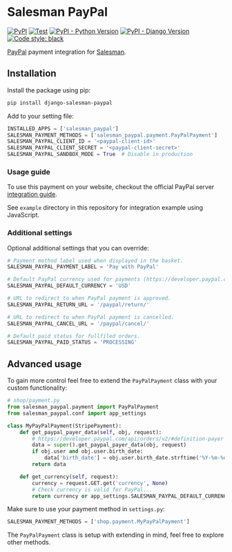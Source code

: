 # Salesman PayPal

[![PyPI](https://img.shields.io/pypi/v/django-salesman-paypal)](https://pypi.org/project/django-salesman-paypal/)
[![Test](https://github.com/dinoperovic/django-salesman-paypal/actions/workflows/test.yml/badge.svg)](https://github.com/dinoperovic/django-salesman-paypal/actions/workflows/test.yml)
[![PyPI - Python Version](https://img.shields.io/pypi/pyversions/django-salesman-paypal)](https://pypi.org/project/django-salesman-paypal/)
[![PyPI - Django Version](https://img.shields.io/pypi/djversions/django-salesman-paypal)](https://pypi.org/project/django-salesman-paypal/)
[![Code style: black](https://img.shields.io/badge/code%20style-black-000000.svg)](https://github.com/psf/black)

[PayPal](https://www.paypal.com/) payment integration for [Salesman](https://github.com/dinoperovic/django-salesman).

## Installation

Install the package using pip:

```bash
pip install django-salesman-paypal
```

Add to your setting file:

```python
INSTALLED_APPS = ['salesman_paypal']
SALESMAN_PAYMENT_METHODS = ['salesman_paypal.payment.PayPalPayment']
SALESMAN_PAYPAL_CLIENT_ID = '<paypal-client-id>'
SALESMAN_PAYPAL_CLIENT_SECRET = '<paypal-client-secret>'
SALESMAN_PAYPAL_SANDBOX_MODE = True  # Disable in production
```

### Usage guide

To use this payment on your website, checkout the official PayPal server [integration guide](https://developer.paypal.com/demo/checkout/#/pattern/server).

See `example` directory in this repository for integration example using JavaScript.

### Additional settings

Optional additional settings that you can override:

```python
# Payment method label used when displayed in the basket.
SALESMAN_PAYPAL_PAYMENT_LABEL = 'Pay with PayPal'

# Default PayPal currency used for payments (https://developer.paypal.com/docs/reports/reference/paypal-supported-currencies/)
SALESMAN_PAYPAL_DEFAULT_CURRENCY = 'USD'

# URL to redirect to when PayPal payment is approved.
SALESMAN_PAYPAL_RETURN_URL = '/paypal/return/'

# URL to redirect to when PayPal payment is cancelled.
SALESMAN_PAYPAL_CANCEL_URL = '/paypal/cancel/'

# Default paid status for fullfiled orders.
SALESMAN_PAYPAL_PAID_STATUS = 'PROCESSING'
```

## Advanced usage

To gain more control feel free to extend the `PayPalPayment` class with your custom functionality:

```python
# shop/payment.py
from salesman_paypal.payment import PayPalPayment
from salesman_paypal.conf import app_settings

class MyPayPalPayment(StripePayment):
    def get_paypal_payer_data(self, obj, request):
        # https://developer.paypal.com/api/orders/v2/#definition-payer
        data = super().get_paypal_payer_data(obj, request)
        if obj.user and obj.user.birth_date:
            data['birth_date'] = obj.user.birth_date.strftime('%Y-%m-%d')
        return data

    def get_currency(self, request):
        currency = request.GET.get('currency', None)
        # Check currency is valid for PayPal...
        return currency or app_settings.SALESMAN_PAYPAL_DEFAULT_CURRENCY
```

Make sure to use your payment method in `settings.py`:

```python
SALESMAN_PAYMENT_METHODS = ['shop.payment.MyPayPalPayment']
```

The `PayPalPayment` class is setup with extending in mind, feel free to explore other methods.
